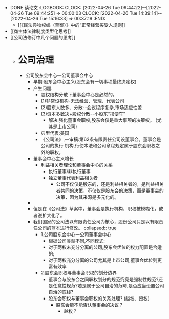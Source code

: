- DONE 读论文
  :LOGBOOK:
  CLOCK: [2022-04-26 Tue 09:44:22]--[2022-04-26 Tue 09:44:25] =>  00:00:03
  CLOCK: [2022-04-26 Tue 14:39:14]--[2022-04-26 Tue 15:16:33] =>  00:37:19
  :END:
	- [[《民法典物权编（草案）》中的“正常经营买受人规则]]
- [[商主体法律制度类型化思考]]
- [[公司法修订中几个问题的思考]]
	- # 公司治理
		- 公司股东会中心一公司董事会中心
			- 早期:股东会中心主义(股东会有一切事项最终决定权)
			- 产生问题:
				- 股权结构分散下董事会中心是必然的。
				- (1)非常设机构-无法经营、管理、代表公司
				- (2)股东人数多、分散--会议程序复杂,市场适应性差
				- (3)资本多数决+股权分散--小股东“搭便车”
					- 解决:强化董事会职权,股东会仅是重大事项的决策权。
					  (尤其是上市公司)
				- 典型代表:美国
				- 《公司法》,一审稿:第62条有限责任公司设董事会。董事会是公司的执行
				  机构,行使本法和公司章程规定属于股东会职权之外的职权。
			- 董事会中心主义增长
				- 利益相关者理论和董事会中心的关系
					- 执行董事/非执行董事
					- 独立董事代表利益相关者
						- 公司不仅仅是股东的，还是利益相关者的，是利益相关者共同的决策，不仅仅是股东会的决策，而是董事会的决策，因为其来源是多元化的。
			-
			- 但是在《公司法》草案中，董事会是执行机构，职权被模糊化，或者说扩大化了。
			- 我们国家的公司法以有限责任公司为核心，股份公司只是以有限责任公司的蓝本进行修改。
			  collapsed:: true
				- 1.公司股东会中心一公司董事会中心
					- 根据公司类型不同,不同模式:
					- 对于两权未充分分离的公司,股东会优位的权力配置是合适的;
					- 对于两权充分分离的公司尤其是上市公司,董事会优位则更富有效率
				- 2.股东会职权与董事会职权的划分边界
					- 董事会与股东会之间职权划分的规范究竞是强制性规范?还是任意性规范?若是属于公司自治的范畴,是否应当设置公司自治的底线?
					- 股东会职权与董事会职权的关系处理? (越权、授权)
						- 股东会能不能否认董事会的决议？
							- 越权？